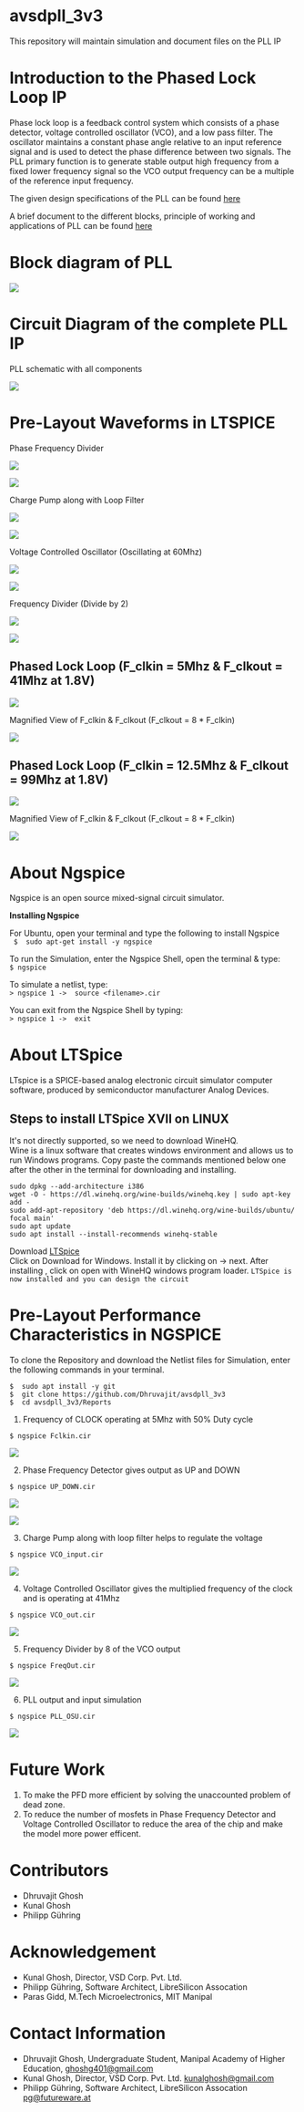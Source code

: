 # avsdpll_3v3
This repository will maintain simulation and document files on the PLL IP 

# Introduction to the Phased Lock Loop IP

Phase lock loop is a feedback control system which consists of a phase detector, voltage controlled oscillator (VCO), and a low pass filter. The oscillator maintains a constant phase angle relative to an input reference signal and is used to detect the phase difference between two signals. The PLL primary function is to generate stable output high frequency from a fixed lower frequency signal so the VCO output frequency can be a multiple of the reference input frequency.

The given design specifications of the PLL can be found [here](https://github.com/Dhruvajit/avsdpll_3v3/blob/master/Reports/Specifications.pdf)

A brief document to the different blocks, principle of working and applications of PLL can be found [here](https://github.com/Dhruvajit/avsdpll_3v3/blob/master/Reports/PLL_OnChipMultiplier.pdf)

# Block diagram of PLL

![](Images/Block_diagram.png)

# Circuit Diagram of the complete PLL IP

PLL schematic with all components

![](Images/PLL_Schematic.JPG)

# Pre-Layout Waveforms in LTSPICE

Phase Frequency Divider

![](Images/PFD.JPG)

![](Images/LTSpice_Images/PFD_output.png)

Charge Pump along with Loop Filter

![](Images/ChargePump.JPG)

![](Images/LTSpice_Images/ChargePump_output_f.png)

Voltage Controlled Oscillator (Oscillating at 60Mhz)

![](Images/VoltageControlOscillator.JPG)

![](Images/LTSpice_Images/VCO_output_1.png)

Frequency Divider (Divide by 2)

![](Images/FrequencyDivider.JPG)

![](Images/LTSpice_Images/FrequencyDivider_output.png)

## Phased Lock Loop (F_clkin = 5Mhz & F_clkout = 41Mhz at 1.8V)

![](Images/LTSpice_Images/PLL_5Mhz_out.png)

Magnified View of F_clkin & F_clkout (F_clkout = 8 * F_clkin)

![](Images/LTSpice_Images/PLL_5Mhz_magnified_f.png)

## Phased Lock Loop (F_clkin = 12.5Mhz & F_clkout = 99Mhz at 1.8V)

![](Images/LTSpice_Images/PLL_12Mhz.JPG)

Magnified View of F_clkin & F_clkout (F_clkout = 8 * F_clkin)

![](Images/LTSpice_Images/PLL_12Mhz_magnified_f.png)

# About Ngspice
Ngspice is an open source mixed-signal circuit simulator.

**Installing Ngspice**

For Ubuntu, open your terminal and type the following to install Ngspice\
``` $  sudo apt-get install -y ngspice```

To run the Simulation, enter the Ngspice Shell, open the terminal & type:\
``` $ ngspice ```

To simulate a netlist, type:\
```> ngspice 1 ->  source <filename>.cir```

You can exit from the Ngspice Shell by typing:\
```> ngspice 1 ->  exit```

# About LTSpice

LTspice is a SPICE-based analog electronic circuit simulator computer software, produced by semiconductor manufacturer Analog Devices.

## Steps to install LTSpice XVII on LINUX

It's not directly supported, so we need to download WineHQ.\
Wine is a linux software that creates windows environment and allows us to run Windows programs.
Copy paste the commands mentioned below one after the other in the terminal for downloading and installing.
```
sudo dpkg --add-architecture i386
wget -O - https://dl.winehq.org/wine-builds/winehq.key | sudo apt-key add -
sudo add-apt-repository 'deb https://dl.winehq.org/wine-builds/ubuntu/ focal main'
sudo apt update
sudo apt install --install-recommends winehq-stable
```

Download [LTSpice](https://www.analog.com/en/design-center/design-tools-and-calculators/ltspice-simulator.html)\
Click on Download for Windows.
Install it by clicking on -> next.
After installing , click on open with WineHQ windows program loader.
```LTSpice is now installed and you can design the circuit```

# Pre-Layout Performance Characteristics in NGSPICE

To clone the Repository and download the Netlist files for Simulation, enter the following commands in your terminal.
```
$  sudo apt install -y git
$  git clone https://github.com/Dhruvajit/avsdpll_3v3
$  cd avsdpll_3v3/Reports
````

1. Frequency of CLOCK operating at 5Mhz with 50% Duty cycle 

```
$ ngspice Fclkin.cir
``` 

![](Images/NGSpice_Images/NGSP_PLL_INP_f.png)

2. Phase Frequency Detector gives output as UP and DOWN

```
$ ngspice UP_DOWN.cir
``` 
![](Images/NGSpice_Images/NGS_UP_f.png)

![](Images/NGSpice_Images/NGSP_DOWN_f.png)

3. Charge Pump along with loop filter helps to regulate the voltage

```
$ ngspice VCO_input.cir 
```

![](Images/NGSpice_Images/NGSP_PLL_CP.png)

4. Voltage Controlled Oscillator gives the multiplied frequency of the clock and is operating at 41Mhz 

```
$ ngspice VCO_out.cir
```

![](Images/NGSpice_Images/NGSP_VCO_out.png)

5. Frequency Divider by 8 of the VCO output

```
$ ngspice FreqOut.cir
```

![](Images/NGSpice_Images/NGSP_FD_out_f.png)

6. PLL output and input simulation
```
$ ngspice PLL_OSU.cir
```
![](Images/NGSpice_Images/NGSP_PLL_INOUT_f.png)



# Future Work

1. To make the PFD more efficient by solving the unaccounted problem of dead zone.
2. To reduce the number of mosfets in Phase Frequency Detector and Voltage Controlled Oscillator to reduce the area of the chip and make the model more power efficent.

# Contributors

- Dhruvajit Ghosh
- Kunal Ghosh
- Philipp Gühring

# Acknowledgement

- Kunal Ghosh, Director, VSD Corp. Pvt. Ltd.
- Philipp Gühring, Software Architect, LibreSilicon Assocation
- Paras Gidd, M.Tech Microelectronics, MIT Manipal

# Contact Information

- Dhruvajit Ghosh, Undergraduate Student, Manipal Academy of Higher Education, ghoshg401@gmail.com
- Kunal Ghosh, Director, VSD Corp. Pvt. Ltd. kunalghosh@gmail.com
- Philipp Gühring, Software Architect, LibreSilicon Assocation pg@futureware.at




